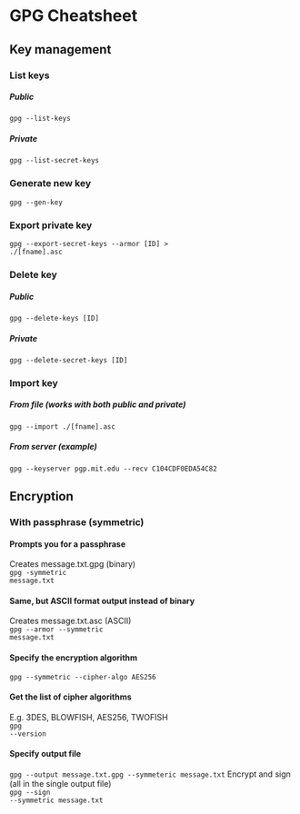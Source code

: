# GPG Cheatsheet

## Key management

### List keys
##### Public
<code>gpg --list-keys</code>
##### Private
<code>gpg --list-secret-keys</code>

### Generate new key
<code>gpg --gen-key</code>

### Export private key
<code>gpg --export-secret-keys --armor [ID] > ./[fname].asc</code>

### Delete key
##### Public
<code>gpg --delete-keys [ID]</code>
##### Private
<code>gpg --delete-secret-keys [ID]</code>

### Import key
##### From file (works with both public and private)
<code>gpg --import ./[fname].asc</code>
##### From server (example)
<code>gpg --keyserver pgp.mit.edu  --recv C104CDF0EDA54C82</code>

## Encryption

### With passphrase (symmetric)
#### Prompts you for a passphrase
Creates message.txt.gpg (binary)<br>
<code>gpg -symmetric message.txt</code>
#### Same, but ASCII format output instead of binary
Creates message.txt.asc (ASCII)<br>
<code>gpg --armor --symmetric message.txt</code>
#### Specify the encryption algorithm
<code>gpg --symmetric --cipher-algo AES256</code>
#### Get the list of cipher algorithms
E.g. 3DES, BLOWFISH, AES256, TWOFISH<br>
<code>gpg --version</code>
#### Specify output file
<code>gpg --output message.txt.gpg --symmeteric message.txt</code>
Encrypt and sign (all in the single output file)<br>
<code>gpg --sign --symmetric message.txt</code>


